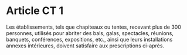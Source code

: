 # Article CT 1

Les établissements, tels que chapiteaux ou tentes, recevant plus de 300 personnes, utilisés pour abriter des bals, galas, spectacles, réunions, banquets, conférences, expositions, etc., ainsi que leurs installations annexes intérieures, doivent satisfaire aux prescriptions ci-après.
